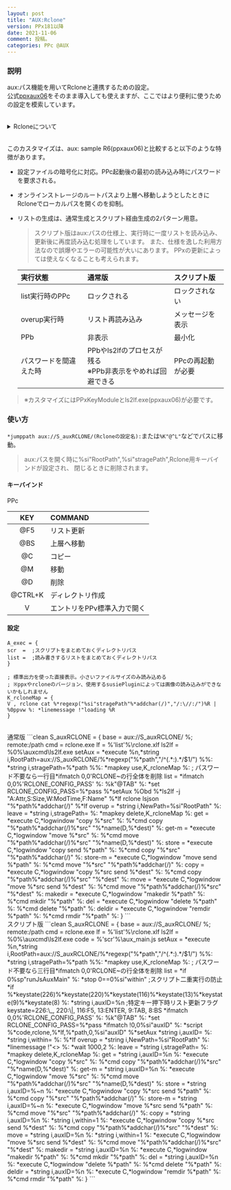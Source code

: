 ```yaml
---
layout: post
title: "AUX:Rclone"
version: PPx181以降
date: 2021-11-06
comment: 投稿。
categories: PPc @AUX
---
```

### 説明
aux:パス機能を用いてRcloneと連携するための設定。<BR>
公式[ppxaux06](http://toro.d.dooo.jp/slppx.html#ppxaux)をそのまま導入しても使えますが、ここではより便利に使うための設定を模索しています。

<BR>
<details><summary>Rcloneについて</summary><div>
  <ul>
    <li>Rcloneはオンラインストレージを操作するためのコマンドラインツールです。<BR>
    有名どころのサービスは概ね対応していて、onedriveもgdriveもdropboxもamazon_S3も
    専用のアプリケーションは必要とせず、マウントする必要も無く、同様の操作で扱えます。
    </li>
    <li>通常%userprofile%\.config\rcloneに作られる設定ファイルはトークンなどがそのまま書き出されますが、
    パスワードを設定して暗号化することもできます。
    </li>
  </ul>
</div></details>
<BR>

このカスタマイズは、aux: sample R6(ppxaux06)と比較すると以下のような特徴があります。
- 設定ファイルの暗号化に対応。PPc起動後の最初の読み込み時にパスワードを要求される。
- オンラインストレージのルートパスより上層へ移動しようとしたときに
  Rcloneでローカルパスを開くのを抑制。
- リストの生成は、通常生成とスクリプト経由生成の2パターン用意。<BR>
  > スクリプト版はaux:パスの仕様上、実行時に一度リストを読み込み、更新後に再度読み込む処理をしています。
  また、仕様を逸した利用方法なので誤爆やエラーの可能性が大いにあります。
  PPxの更新によっては使えなくなることも考えられます。

  | 実行状態 | 通常版 | スクリプト版 |
  |:-|:-|:-|
  | list実行時のPPc | ロックされる | ロックされない |
  | overup実行時 | リスト再読み込み | メッセージを表示 |
  | PPb | 非表示 | 最小化 |
  | パスワードを間違えた時 | PPbやls2lfのプロセスが残る<BR>※PPb非表示をやめれば回避できる | PPcの再起動が必要 |

> ※カスタマイズにはPPxKeyModuleとls2lf\.exe(ppxaux06)が必要です。


### 使い方
`*jumppath aux://S_auxRCLONE/(Rcloneの設定名):`または`%K"@^L"`などでパスに移動。<BR>
> aux:パスを開く時に%si"RootPath",%si"stragePath",Rclone用キーバインドが設定され、
閉じるときに削除されます。

#### キーバインド
PPc

| KEY | COMMAND |
|:-:|:-|
| @F5 | リスト更新 |
| @BS | 上層へ移動 |
| @C | コピー |
| @M | 移動 |
| @D | 削除 |
| @CTRL+K | ディレクトリ作成 |
| V | エントリをPPv標準入力で開く |

#### 設定

```clean
A_exec = {
scr  =  ;スクリプトをまとめておくディレクトリパス
list =  ;読み書きするリストをまとめておくディレクトリパス
}

; 標準出力を使った直接表示。小さいファイルサイズのみ読み込める
; ※ppxやrcloneのバージョン、使用するsusiePluginによっては画像の読み込みができないかもしれません
K_rcloneMap = {
V , rclone cat %*regexp("%si"stragePath"%*addchar(/)","/:\//:/")%R | %0ppvw %: *linemessage !"loading %R
}
```
<BR>
通常版
```clean
S_auxRCLONE = {
base    = aux://S_auxRCLONE/ %; remote:/path
cmd     = rclone.exe
lf      = %'list'%\rclone.xlf
ls2lf   = %0%\auxcmd\ls2lf.exe
setAux  = *execute %n,*string i,RootPath=aux://S_auxRCLONE/%*regexp("%*path","/^(.*:).*/$1/") %%: *string i,stragePath=%*path %%: *mapkey use,K_rcloneMap %:
; パスワード不要なら一行目*ifmatch 0,0'RCLONE~の行全体を削除
list    = *ifmatch 0,0%'RCLONE_CONFIG_PASS' %: %k"@TAB" %: *set RCLONE_CONFIG_PASS=%*pass
          %*setAux
          %Obd %*ls2lf -j "A:Attr,S:Size,W:ModTime,F:Name" %*lf rclone lsjson "%*path%*addchar(/)"
          %*lf
overup  = *string i,NewPath=%si"RootPath" %:
leave   = *string i,stragePath= %: *mapkey delete,K_rcloneMap %:
get     = *execute C,*logwindow "copy %*src" %: %*cmd copy "%*path%*addchar(/)%*src" "%*name(D,%*dest)" %:
get-m   = *execute C,*logwindow "move %*src" %: %*cmd move "%*path%*addchar(/)%*src" "%*name(D,%*dest)" %:
store   = *execute C,*logwindow "copy send %*path" %: %*cmd copy "%*src" "%*path%*addchar(/)" %:
store-m = *execute C,*logwindow "move send %*path" %: %*cmd move "%*src" "%*path%*addchar(/)" %:
copy    = *execute C,*logwindow "copy %*src send %*dest" %: %*cmd copy "%*path%*addchar(/)%*src" "%*dest" %:
move    = *execute C,*logwindow "move %*src send %*dest" %: %*cmd move "%*path%*addchar(/)%*src" "%*dest" %:
makedir = *execute C,*logwindow "makedir %*path" %: %*cmd mkdir "%*path" %:
del     = *execute C,*logwindow "delete %*path" %: %*cmd delete "%*path" %:
deldir  = *execute C,*logwindow "remdir %*path" %: %*cmd rmdir "%*path" %:
}
```
<BR>
スクリプト版
```clean
S_auxRCLONE = {
base    = aux://S_auxRCLONE/ %; remote:/path
cmd     = rclone.exe
lf      = %'list'%\rclone.xlf
ls2lf   = %0%\auxcmd\ls2lf.exe
code    = %'scr'%\aux_main.js
setAux  = *execute %n,*string i,RootPath=aux://S_auxRCLONE/%*regexp("%*path","/^(.*:).*/$1/") %%: *string i,stragePath=%*path %%: *mapkey use,K_rcloneMap %:
; パスワード不要なら三行目*ifmatch 0,0'RCLONE~の行全体を削除
list    = *if 0%sp"runJsAuxMain" %: *stop 0==0%si"within" ;スクリプト二重実行の防止
          *if %*keystate(226)%*keystate(220)%*keystate(116)%*keystate(13)%*keystate(9)%*keystate(8) %: *string i,auxID=%n ;特定キー押下時リスト更新フラグ keystate=226:\_, 220:\|, 116:F5, 13:ENTER, 9:TAB, 8:BS
          *ifmatch 0,0%'RCLONE_CONFIG_PASS' %: %k"@TAB" %: *set RCLONE_CONFIG_PASS=%*pass
          *ifmatch !0,0%si"auxID" %: *script %*code,rclone,%*lf,%*path,0,%si"auxID"
          %*setAux
          *string i,auxID= %: *string i,within= %: %*lf
overup  = *string i,NewPath=%si"RootPath" %: *linemessage !"<<root>> %: *wait 1000,2 %:
leave   = *string i,stragePath= %: *mapkey delete,K_rcloneMap %:
get     = *string i,auxID=%n %: *execute C,*logwindow "copy %*src" %: %*cmd copy "%*path%*addchar(/)%*src" "%*name(D,%*dest)" %:
get-m   = *string i,auxID=%n %: *execute C,*logwindow "move %*src" %: %*cmd move "%*path%*addchar(/)%*src" "%*name(D,%*dest)" %:
store   = *string i,auxID=%~n %: *execute C,*logwindow "copy %*src send %*path" %: %*cmd copy "%*src" "%*path%*addchar(/)" %:
store-m = *string i,auxID=%~n %: *execute C,*logwindow "move %*src send %*path" %: %*cmd move "%*src" "%*path%*addchar(/)" %:
copy    = *string i,auxID=%n %: *string i,within=1 %: *execute C,*logwindow "copy %*src send %*dest" %: %*cmd copy "%*path%*addchar(/)%*src" "%*dest" %:
move    = *string i,auxID=%n %: *string i,within=1 %: *execute C,*logwindow "move %*src send %*dest" %: %*cmd move "%*path%*addchar(/)%*src" "%*dest" %:
makedir = *string i,auxID=%n %: *execute C,*logwindow "makedir %*path" %: %*cmd mkdir "%*path" %:
del     = *string i,auxID=%n %: *execute C,*logwindow "delete %*path" %: %*cmd delete "%*path" %:
deldir  = *string i,auxID=%n %: *execute C,*logwindow "remdir %*path" %: %*cmd rmdir "%*path" %:
}
```

<BR>
<script src="https://gist.github.com/tar80/9b66e4ec4e17a4551fb35a9d7b08c172.js"></script>
